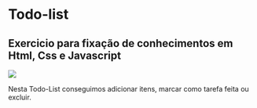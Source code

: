 # Todo-list

## Exercicio para fixação de conhecimentos em  Html, Css e Javascript

<div> <img src="https://user-images.githubusercontent.com/97295520/214918171-4a26437d-c78d-4ebf-b289-4c71e4222140.png"><div/>
  
  
Nesta Todo-List conseguimos adicionar itens, marcar como tarefa feita ou excluir.
  
